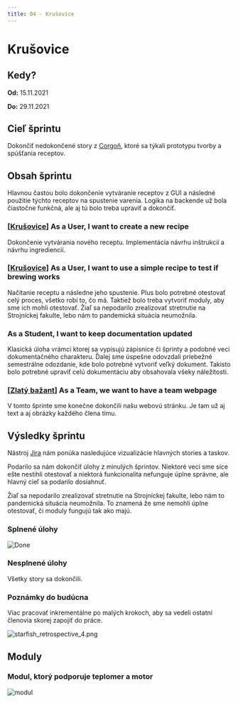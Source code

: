 ```yaml
---
title: 04 - Krušovice
---
```


# Krušovice

## Kedy?

**Od:** 15.11.2021

**Do:** 29.11.2021

## Cieľ šprintu

Dokončiť nedokončené story z [Corgoň](03.md), ktoré sa týkali prototypu tvorby a spúšťania receptov.

## Obsah šprintu

Hlavnou častou bolo dokončenie vytváranie receptov z GUI a následné použitie týchto receptov na spustenie varenia. Logika na backende už bola čiastočne funkčná, ale aj tú bolo treba upraviť a dokončiť.

### [[Krušovice](03.md)] As a User, I want to create a new recipe

Dokončenie vytvárania nového receptu. Implementácia návrhu inštrukcií a návrhu ingrediencií.

### [[Krušovice](03.md)] As a User, I want to use a simple recipe to test if brewing works

Načítanie receptu a následne jeho spustenie. Plus bolo potrebné otestovať celý proces, všetko robí to, čo má. Taktiež bolo treba vytvoriť moduly, aby sme ich mohli otestovať. Žiaľ sa nepodarilo zrealizovať stretnutie na Strojníckej fakulte, lebo nám to pandemická situácia neumožnila. 

### As a Student, I want to keep documentation updated

Klasická úloha vrámci ktorej sa vypisujú zápisnice či šprinty a podobné veci dokumentačného charakteru. Ďalej sme úspešne odovzdali priebežné semestrálne odozdanie, kde bolo potrebné vytvoriť veľký dokument. Takisto bolo potrebné upraviť celú dokumentáciu aby obsahovala všeky náležitosti.

### [[Zlatý bažant](01.md)] As a Team, we want to have a team webpage

V tomto šprinte sme konečne dokončili našu webovú stránku. Je tam už aj text a aj obrázky každého člena tímu.

## Výsledky šprintu

Nástroj [Jira](../methodics/jira.md) nám ponúka nasledujúce vizualizácie hlavných stories a taskov.

Podarilo sa nám dokončiť úlohy z minulých šprintov. Niektoré veci sme síce ešte nestihli otestovať a niektorá funkcionalita nefunguje úplne správne, ale hlavný cieľ sa podarilo dosiahnuť.

Žiaľ sa nepodarilo zrealizovať stretnutie na Strojníckej fakulte, lebo nám to pandemická situácia neumožnila. To znamená že sme nemohli úplne otestovať, či moduly fungujú tak ako majú.

### Splnené úlohy

![Done](/img/sprints/sprint-04-1.png)

### Nesplnené úlohy

Všetky story sa dokončili.

### Poznámky do budúcna

Viac pracovať inkrementálne po malých krokoch, aby sa vedeli ostatní členovia skorej zapojiť do práce.

![starfish_retrospective_4.png](/img/starfish_retrospective_4.png)

## Moduly

### Modul, ktorý podporuje teplomer a motor

![modul](/img/sprints/04/modul.png)
